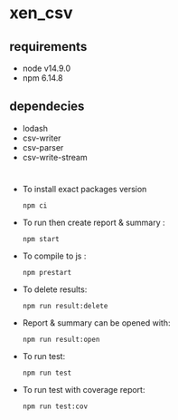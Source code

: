 # xen_csv

## requirements
  - node v14.9.0
  - npm 6.14.8
## dependecies
  - lodash
  - csv-writer
  - csv-parser
  - csv-write-stream
  
# 
- To install exact packages version

  `npm ci`

- To run then create report & summary : 

  `npm start`

- To compile to js : 

  `npm prestart`

- To delete results:

  `npm run result:delete`

- Report & summary can be opened with: 

  `npm run result:open`

- To run test: 

  `npm run test`

- To run test with coverage report: 

  `npm run test:cov`


